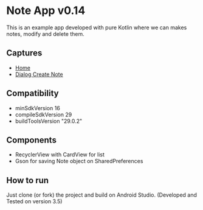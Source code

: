 # Note App v0.14

This is an example app developed with pure Kotlin where we can makes notes, modify and delete them.

## Captures
- [Home](https://drive.google.com/uc?export=view&id=16lnyqjqhygggunYJLOO8-yIOHIVG4wFp)
- [Dialog Create Note](https://drive.google.com/uc?export=view&id=1w212loIlD0r0RXGaXgx9YulTR_YWosU7)

## Compatibility
- minSdkVersion 16
- compileSdkVersion 29
- buildToolsVersion "29.0.2"

## Components
- RecyclerView with CardView for list
- Gson for saving Note object on SharedPreferences

## How to run
Just clone (or fork) the project and build on Android Studio. (Developed and Tested on version 3.5)